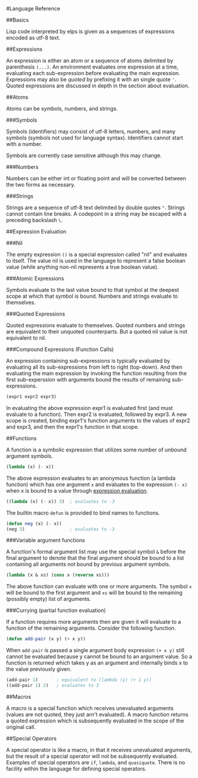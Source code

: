 #Language Reference

##Basics

Lisp code interpreted by elps is given as a sequences of expressions encoded as
utf-8 text.

##Expressions

An expression is either an atom or a sequence of atoms delimited by parenthesis
`(...)`.  An environment evaluates one expression at a time, evaluating each
sub-expression before evaluating the main expression.  Expressions may also be
*quoted* by prefixing it with an single quote `'`.  Quoted expressions are
discussed in depth in the section about evaluation.

##Atoms

Atoms can be symbols, numbers, and strings.

###Symbols

Symbols (identifiers) may consist of utf-8 letters, numbers, and many symbols
(symbols not used for language syntax).  Identifiers cannot start with a
number.

Symbols are currently case sensitive although this may change.

###Numbers

Numbers can be either int or floating point and will be converted between the
two forms as necessary.

###Strings

Strings are a sequence of utf-8 text delimited by double quotes `"`.  Strings
cannot contain line breaks.  A codepoint in a string may be escaped with a
preceding backslash `\`.

##Expression Evaluation

###Nil

The empty expression `()` is a special expression called "nil" and evaluates to
itself.  The value nil is used in the language to represent a false boolean
value (while anything non-nil represents a true boolean value).

###Atomic Expressions

Symbols evaluate to the last value bound to that symbol at the deepest scope at
which that symbol is bound.  Numbers and strings evaluate to themselves.

###Quoted Expressions

Quoted expressions evaluate to themselves.  Quoted numbers and strings are
equivalent to their unquoted counterparts.  But a quoted nil value is not
equivalent to nil.

###Compound Expressions (Function Calls)

An expression containing sub-expressions is typically evaluated by evaluating
all its sub-expressions from left to right (top-down).  And then evaluating the
main expression by invoking the function resulting from the first
sub-experssion with arguments bound the results of remaining sub-expressions.

```lisp
(expr1 expr2 expr3)
```

In evaluating the above expression expr1 is evaluated first (and must evaluate
to a function).  Then expr2 is evaluated, followed by expr3.  A new scope is
created, binding expr1's function arguments to the values of expr2 and expr3,
and then the expr1's function in that scope.

##Functions

A function is a symbolic expression that utilizes some number of unbound
argument symbols.

```lisp
(lambda (x) (- x))
```

The above expression evaluates to an anonymous function (a lambda function)
which has one argument `x` and evaluates to the expression `(- x)` when x is
bound to a value through [expression evaluation](#Expression_Evaluation).

```lisp
((lambda (x) (- x)) 3)  ; evaluates to -3 
```

The builtin macro `defun` is provided to bind names to functions.

```lisp
(defun neg (x) (- x))
(neg 3)                 ; evaluates to -3
```

###Variable argument functions

A function's formal argument list may use the special symbol `&` before the
final argument to denote that the final argument should be bound to a list
containing all arguments not bound by previous argument symbols.

```lisp
(lambda (x & xs) (cons x (reverse xs)))
```

The above function can evaluate with one or more arguments.  The symbol `x`
will be bound to the first argument and `xs` will be bound to the remaining
(possibly empty) list of arguments.

###Currying (partial function evaluation)

If a function requires more arguments then are given it will evaluate to a
function of the remaining arguments.  Consider the following function.

```lisp
(defun add-pair (x y) (+ x y))
```

When `add-pair` is passed a single argument body expression `(+ x y)` still
cannot be evaluated because y cannot be bound to an argument value.  So a
function is returned which takes y as an argument and internally binds x to the
value previously given.

```lisp
(add-pair 1)       ; equivalent to (lambda (y) (+ 1 y))
((add-pair 1) 2)   ; evaluates to 3
```

##Macros

A macro is a special function which receives unevaluated arguments (values are
not quoted, they just arn't evaluated). A macro function returns a quoted
expression which is subsequently evaluated in the scope of the original call.

##Special Operators

A special operator is like a macro, in that it receives unevaluated arguments,
but the result of a special operator will not be subsequently evaluated.
Examples of special operators are `if`, `lambda`, and `quasiquote`.  There is
no facility within the language for defining special operators.
